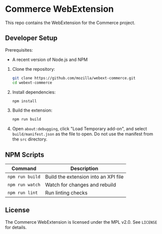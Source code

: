 # Commerce WebExtension

This repo contains the WebExtension for the Commerce project.

## Developer Setup

Prerequisites:

- A recent version of Node.js and NPM

1. Clone the repository:

   ```sh
   git clone https://github.com/mozilla/webext-commerce.git
   cd webext-commerce
   ```
2. Install dependencies:

   ```sh
   npm install
   ```
3. Build the extension:

   ```sh
   npm run build
   ```
4. Open `about:debugging`, click "Load Temporary add-on", and select `build/manifest.json` as the file to open. Do not use the manifest from the `src` directory.

## NPM Scripts

| Command | Description |
| --- | --- |
| `npm run build` | Build the extension into an XPI file |
| `npm run watch` | Watch for changes and rebuild |
| `npm run lint` | Run linting checks |

## License

The Commerce WebExtension is licensed under the MPL v2.0. See `LICENSE` for details.
